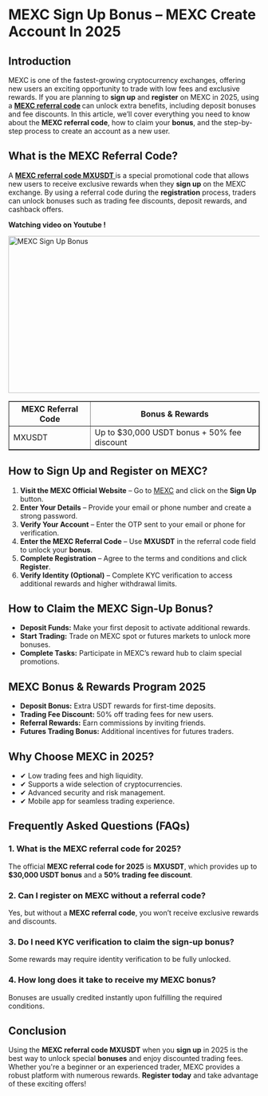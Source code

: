 <h1>MEXC Sign Up Bonus – MEXC Create Account In 2025</h1>
<h2>Introduction</h2>
<p>MEXC is one of the fastest-growing cryptocurrency exchanges, offering new users an exciting opportunity to trade with low fees and exclusive rewards. If you are planning to <strong>sign up</strong> and <strong>register</strong> on MEXC in 2025, using a <strong><a href="https://github.com/MEXC-Referral-Code/">MEXC referral code</a>
</strong> can unlock extra benefits, including deposit bonuses and fee discounts. In this article, we’ll cover everything you need to know about the <strong>MEXC referral code</strong>, how to claim your <strong>bonus</strong>, and the step-by-step process to create an account as a new user.</p>

<h2>What is the MEXC Referral Code?</h2>
<p>A <strong><a href="https://www.mexc.com/register?inviteCode=mexc-MXUSDT" target="_blank" rel="noopener noreferrer">
            MEXC referral code MXUSDT
        </a></strong> is a special promotional code that allows new users to receive exclusive rewards when they <strong>sign up</strong> on the MEXC exchange. By using a referral code during the <strong>registration</strong> process, traders can unlock bonuses such as trading fee discounts, deposit rewards, and cashback offers.</p>

<p><strong> Watching video on Youtube !</strong></p>
<a href="https://www.youtube.com/watch?v=XoNBtk4Hu1Y" target="_blank">
    <img src="https://img.youtube.com/vi/XoNBtk4Hu1Y/maxresdefault.jpg" alt="MEXC Sign Up Bonus" width="560" height="315">
</a>

<table border="1">
    <tr>
        <th>MEXC Referral Code</th>
        <th>Bonus & Rewards</th>
    </tr>
    <tr>
        <td>MXUSDT</td>
        <td>Up to $30,000 USDT bonus + 50% fee discount</td>
    </tr>
</table>

<h2>How to Sign Up and Register on MEXC?</h2>
<ol>
    <li><strong>Visit the MEXC Official Website</strong> – Go to <a href="https://www.mexc.com/register?inviteCode=mexc-MXUSDT">MEXC</a> and click on the <strong>Sign Up</strong> button.</li>
    <li><strong>Enter Your Details</strong> – Provide your email or phone number and create a strong password.</li>
    <li><strong>Verify Your Account</strong> – Enter the OTP sent to your email or phone for verification.</li>
    <li><strong>Enter the MEXC Referral Code</strong> – Use <strong>MXUSDT</strong> in the referral code field to unlock your <strong>bonus</strong>.</li>
    <li><strong>Complete Registration</strong> – Agree to the terms and conditions and click <strong>Register</strong>.</li>
    <li><strong>Verify Identity (Optional)</strong> – Complete KYC verification to access additional rewards and higher withdrawal limits.</li>
</ol>

<h2>How to Claim the MEXC Sign-Up Bonus?</h2>
<ul>
    <li><strong>Deposit Funds:</strong> Make your first deposit to activate additional rewards.</li>
    <li><strong>Start Trading:</strong> Trade on MEXC spot or futures markets to unlock more bonuses.</li>
    <li><strong>Complete Tasks:</strong> Participate in MEXC’s reward hub to claim special promotions.</li>
</ul>

<h2>MEXC Bonus & Rewards Program 2025</h2>
<ul>
    <li><strong>Deposit Bonus:</strong> Extra USDT rewards for first-time deposits.</li>
    <li><strong>Trading Fee Discount:</strong> 50% off trading fees for new users.</li>
    <li><strong>Referral Rewards:</strong> Earn commissions by inviting friends.</li>
    <li><strong>Futures Trading Bonus:</strong> Additional incentives for futures traders.</li>
</ul>

<h2>Why Choose MEXC in 2025?</h2>
<ul>
    <li>✔ Low trading fees and high liquidity.</li>
    <li>✔ Supports a wide selection of cryptocurrencies.</li>
    <li>✔ Advanced security and risk management.</li>
    <li>✔ Mobile app for seamless trading experience.</li>
</ul>

<h2>Frequently Asked Questions (FAQs)</h2>
<h3>1. What is the MEXC referral code for 2025?</h3>
<p>The official <strong>MEXC referral code for 2025</strong> is <strong>MXUSDT</strong>, which provides up to <strong>$30,000 USDT bonus</strong> and a <strong>50% trading fee discount</strong>.</p>

<h3>2. Can I register on MEXC without a referral code?</h3>
<p>Yes, but without a <strong>MEXC referral code</strong>, you won’t receive exclusive rewards and discounts.</p>

<h3>3. Do I need KYC verification to claim the sign-up bonus?</h3>
<p>Some rewards may require identity verification to be fully unlocked.</p>

<h3>4. How long does it take to receive my MEXC bonus?</h3>
<p>Bonuses are usually credited instantly upon fulfilling the required conditions.</p>

<h2>Conclusion</h2>
<p>Using the <strong>MEXC referral code MXUSDT</strong> when you <strong>sign up</strong> in 2025 is the best way to unlock special <strong>bonuses</strong> and enjoy discounted trading fees. Whether you're a beginner or an experienced trader, MEXC provides a robust platform with numerous rewards. <strong>Register today</strong> and take advantage of these exciting offers!</p>
